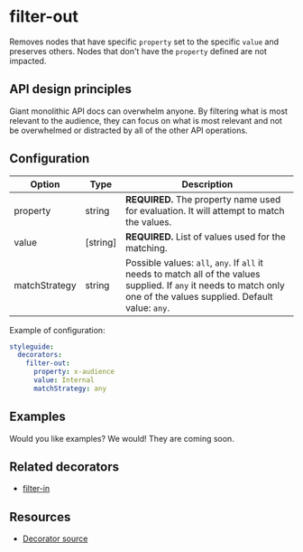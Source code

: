 # filter-out

Removes nodes that have specific `property` set to the specific `value` and preserves others.
Nodes that don't have the `property` defined are not impacted.

## API design principles

Giant monolithic API docs can overwhelm anyone. By filtering what is most relevant to the audience, they can focus on what is most relevant and not be overwhelmed or distracted by all of the other API operations.

## Configuration

|Option|Type|Description|
|---|---|---|
|property|string|**REQUIRED.** The property name used for evaluation. It will attempt to match the values.|
|value|[string]|**REQUIRED.** List of values used for the matching.|
|matchStrategy|string|Possible values: `all`, `any`. If `all` it needs to match all of the values supplied. If `any` it needs to match only one of the values supplied. Default value: `any`.|

Example of configuration:

```yaml
styleguide:
  decorators:
    filter-out:
      property: x-audience
      value: Internal
      matchStrategy: any
```

## Examples

Would you like examples? We would! They are coming soon.

## Related decorators

- [filter-in](./filter-in.md)

## Resources

- [Decorator source](https://github.com/Redocly/redocly-cli/blob/master/packages/core/src/decorators/common/filters/filter-out.ts)
